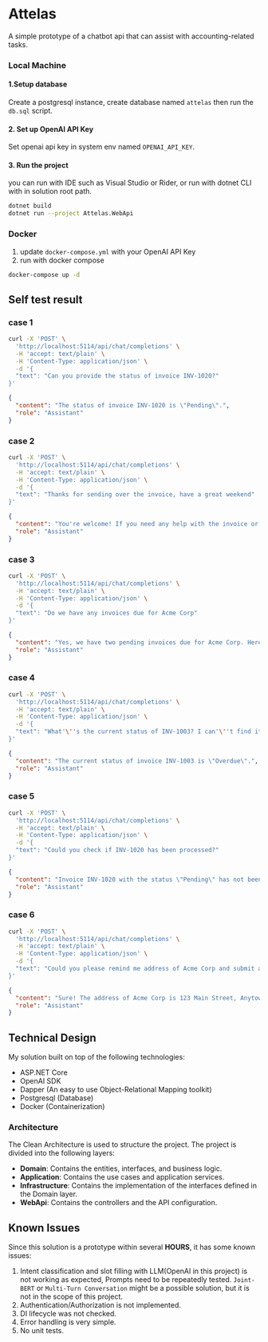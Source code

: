 # Attelas

A simple prototype of a chatbot api that can assist with accounting-related tasks. 
### Local Machine
#### 1.Setup database
Create a postgresql instance, create database named `attelas` then run the `db.sql` script.
#### 2. Set up OpenAI API Key
Set openai api key in system env named `OPENAI_API_KEY`.
#### 3. Run the project
you can run with IDE such as Visual Studio or Rider, or run with dotnet CLI with in solution root path.
```bash
dotnet build 
dotnet run --project Attelas.WebApi
```

### Docker
1. update `docker-compose.yml` with your OpenAI API Key
2. run with docker compose

```bash
docker-compose up -d
```

## Self test result
### case 1
```bash
curl -X 'POST' \
  'http://localhost:5114/api/chat/completions' \
  -H 'accept: text/plain' \
  -H 'Content-Type: application/json' \
  -d '{
  "text": "Can you provide the status of invoice INV-1020?"
}'
```
```json
{
  "content": "The status of invoice INV-1020 is \"Pending\".",
  "role": "Assistant"
}
```
### case 2
```bash
curl -X 'POST' \
  'http://localhost:5114/api/chat/completions' \
  -H 'accept: text/plain' \
  -H 'Content-Type: application/json' \
  -d '{
  "text": "Thanks for sending over the invoice, have a great weekend"
}'
```
```json
{
  "content": "You're welcome! If you need any help with the invoice or any other accounting-related task, feel free to ask. Have a fantastic weekend!",
  "role": "Assistant"
}
```
### case 3
```bash
curl -X 'POST' \
  'http://localhost:5114/api/chat/completions' \
  -H 'accept: text/plain' \
  -H 'Content-Type: application/json' \
  -d '{
  "text": "Do we have any invoices due for Acme Corp"
}'
```
```json
{
  "content": "Yes, we have two pending invoices due for Acme Corp. Here are the details:\n\n1. Invoice Number: INV-1001\n   Due Date: September 30, 2023\n\n2. Invoice Number: INV-1020\n   Due Date: September 30, 2023\n\nIf you need more information or assistance with these invoices, feel free to let me know!",
  "role": "Assistant"
}
```
### case 4
```bash
curl -X 'POST' \
  'http://localhost:5114/api/chat/completions' \
  -H 'accept: text/plain' \
  -H 'Content-Type: application/json' \
  -d '{
  "text": "What'\''s the current status of INV-1003? I can'\''t find it in the system."
}'
```
```json
{
  "content": "The current status of invoice INV-1003 is \"Overdue\".",
  "role": "Assistant"
}
```

### case 5
```bash
curl -X 'POST' \
  'http://localhost:5114/api/chat/completions' \
  -H 'accept: text/plain' \
  -H 'Content-Type: application/json' \
  -d '{
  "text": "Could you check if INV-1020 has been processed?"
}'
```
```json
{
  "content": "Invoice INV-1020 with the status \"Pending\" has not been processed yet. It is still pending.",
  "role": "Assistant"
}
```
### case 6
```bash
curl -X 'POST' \
  'http://localhost:5114/api/chat/completions' \
  -H 'accept: text/plain' \
  -H 'Content-Type: application/json' \
  -d '{
  "text": "Could you please remind me address of Acme Corp and submit a new invoice for them please, thanks"
}'
```
```json
{
  "content": "Sure! The address of Acme Corp is 123 Main Street, Anytown, USA. Please provide me with the details for the new invoice you would like to submit to Acme Corp, including the invoice number, date, amount, and any other relevant information.",
  "role": "Assistant"
}
```
## Technical Design

My solution built on top of the following technologies:
- ASP.NET Core
- OpenAI SDK
- Dapper (An easy to use Object-Relational Mapping toolkit)
- Postgresql (Database)
- Docker (Containerization)

### Architecture
The Clean Architecture is used to structure the project. The project is divided into the following layers:
- **Domain**: Contains the entities, interfaces, and business logic.
- **Application**: Contains the use cases and application services.
- **Infrastructure**: Contains the implementation of the interfaces defined in the Domain layer.
- **WebApi**: Contains the controllers and the API configuration.



## Known Issues
Since this solution is a prototype within several **HOURS**, it has some known issues:
1. Intent classification and slot filling with LLM(OpenAI in this project) is not working as expected, Prompts need to be repeatedly tested. `Joint-BERT` or `Multi-Turn Conversation`  might be a possible solution, but it is not in the scope of this project.
2. Authentication/Authorization is not implemented. 
3. DI lifecycle was not checked.
4. Error handling is very simple.
5. No unit tests.
